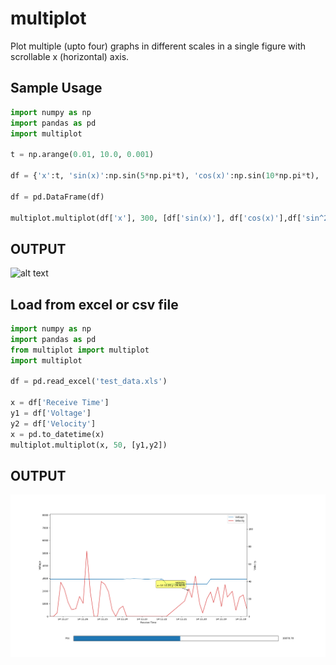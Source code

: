 # multiplot
Plot multiple (upto four) graphs in different scales in a single figure with scrollable x (horizontal) axis. 

## Sample Usage
```python
import numpy as np
import pandas as pd 
import multiplot

t = np.arange(0.01, 10.0, 0.001)

df = {'x':t, 'sin(x)':np.sin(5*np.pi*t), 'cos(x)':np.sin(10*np.pi*t), 'sin^2(x)':np.power(np.sin(15*np.pi*t),2), 'sinc(x)':np.sinc(5*np.pi*t)}

df = pd.DataFrame(df)

multiplot.multiplot(df['x'], 300, [df['sin(x)'], df['cos(x)'],df['sin^2(x)'],df['sinc(x)']])
```

## OUTPUT 

![alt text](https://github.com/orionfoysal/multiplot/blob/master/test.gif)


## Load from excel or csv file 
```python
import numpy as np 
import pandas as pd 
from multiplot import multiplot
import multiplot

df = pd.read_excel('test_data.xls')

x = df['Receive Time']
y1 = df['Voltage']
y2 = df['Velocity']
x = pd.to_datetime(x)
multiplot.multiplot(x, 50, [y1,y2])
```
## OUTPUT
![alt text](https://github.com/orionfoysal/multiplot/blob/master/3.png)
